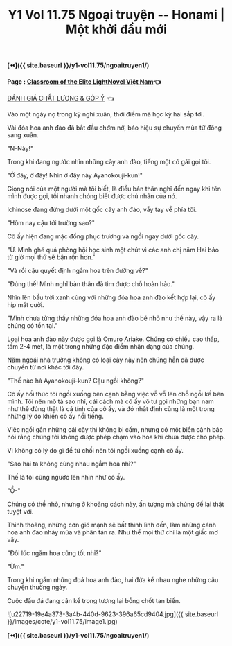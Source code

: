 ﻿---
layout: post
title: Y1 Vol 11.75 Ngoại truyện -- Honami | Một khởi đầu mới
permalink: /y1-vol11.75/ngoaitruyen2/
---

**[⏪]({{ site.baseurl }}/y1-vol11.75/ngoaitruyen1/)**

**Page : [Classroom of the Elite LightNovel Việt Nam](http://facebook.com/Classroom.of.the.Elite.VN)👈**

[ĐÁNH GIÁ CHẤT LƯỢNG & GÓP Ý](https://bit.ly/danhgiagopy) 👈

Vào một ngày nọ trong kỳ nghỉ xuân, thời điểm mà học kỳ hai sắp tới.

Vài đóa hoa anh đào đã bắt đầu chớm nở, báo hiệu sự chuyển mùa từ đông sang xuân.

"N-Này!"

Trong khi đang ngước nhìn những cây anh đào, tiếng một cô gái gọi tôi.

"Ở đây, ở đây! Nhìn ở đây này Ayanokouji-kun!"

Giọng nói của một người mà tôi biết, là điều bản thân nghĩ đến ngay khi tên mình được gọi, tôi nhanh chóng biết được chủ nhân của nó.

Ichinose đang đứng dưới một gốc cây anh đào, vẫy tay về phía tôi.

"Hôm nay cậu tới trường sao?"

Cô ấy hiện đang mặc đồng phục trường và ngồi ngay dưới gốc cây.

"Ừ. Mình ghé quá phòng hội học sinh một chút vì các anh chị năm Hai bảo từ giờ mọi thứ sẽ bận rộn hơn."

"Và rồi cậu quyết định ngắm hoa trên đường về?"

"Đúng thế! Mình nghĩ bản thân đã tìm được chỗ hoàn hảo."

Nhìn lên bầu trời xanh cùng với những đóa hoa anh đào kết hợp lại, cô ấy híp mắt cười.

"Mình chưa từng thấy những đóa hoa anh đào bé nhỏ như thế này, vậy ra là chúng có tồn tại."

Loại hoa anh đào này được gọi là Omuro Ariake. Chúng có chiều cao thấp, tầm 2-4 mét, là một trong những đặc điểm nhận dạng của chúng.

Năm ngoái nhà trường không có loại cây này nên chúng hẳn đã được chuyển từ nơi khác tới đây.

"Thế nào hả Ayanokouji-kun? Cậu ngồi không?"

Cô ấy hối thúc tôi ngồi xuống bên cạnh bằng việc vỗ vỗ lên chỗ ngồi kế bên mình. Tôi nên mô tả sao nhỉ, cái cách mà cô ấy vô tư gọi những bạn nam như thế đúng thật là cá tính của cô ấy, và đó nhất định cũng là một trong những lý do khiến cô ấy nổi tiếng.

Việc ngồi gần những cái cây thì không bị cấm, nhưng có một biển cảnh báo nói rằng chúng tôi không được phép chạm vào hoa khi chưa được cho phép.

Vì không có lý do gì để từ chối nên tôi ngồi xuống cạnh cô ấy.

"Sao hai ta không cùng nhau ngắm hoa nhỉ?"

Thế là tôi cũng ngước lên nhìn như cô ấy.

"Ồ-"

Chúng có thể nhỏ, nhưng ở khoảng cách này, ấn tượng mà chúng để lại thật tuyệt vời.

Thỉnh thoảng, những cơn gió mạnh sẽ bất thình lình đến, làm những cánh hoa anh đào nhảy múa và phân tán ra. Như thể mọi thứ chỉ là một giấc mơ vậy.

"Đôi lúc ngắm hoa cũng tốt nhỉ?"

"Ừm."

Trong khi ngắm những đoá hoa anh đào, hai đứa kể nhau nghe những câu chuyện thường ngày.

Cuộc đấu đá đang cận kề trong tương lai bỗng chốt tan biến.

![u22719-19e4a373-3a4b-440d-9623-396a65cd9404.jpg]({{ site.baseurl }}/images/cote/y1-vol11.75/image1.jpg)

**[⏪]({{ site.baseurl }}/y1-vol11.75/ngoaitruyen1/)**
